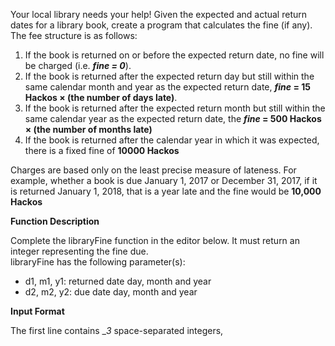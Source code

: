 Your local library needs your help! Given the expected and actual return dates for a library book, create a program that calculates the fine (if any). The fee structure is as follows: 

1. If the book is returned on or before the expected return date, no fine will be charged (i.e. __*fine = 0*__).
2. If the book is returned after the expected return day but still within the same calendar month and year as the expected return date, __*fine* = 15 Hackos &#215; (the number of days late)__.
3. If the book is returned after the expected return month but still within the same calendar year as the expected return date, the __*fine* = 500 Hackos &#215; (the number of months late)__
4. If the book is returned after the calendar year in which it was expected, there is a fixed fine of __10000 Hackos__

Charges are based only on the least precise measure of lateness. For example, whether a book is due January 1, 2017 or December 31, 2017, if it is returned January 1, 2018, that is a year late and the fine would be __10,000 Hackos__

__Function Description__  

Complete the libraryFine function in the editor below. It must return an integer representing the fine due.  
libraryFine has the following parameter(s):

* d1, m1, y1: returned date day, month and year 
* d2, m2, y2: due date day, month and year 

__Input Format__

The first line contains __3_ space-separated integers, 